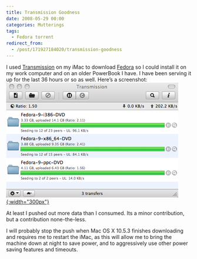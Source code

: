 ```yaml
---
title: Transmission Goodness
date: 2008-05-29 00:00
categories: Mutterings
tags:
  - Fedora torrent
redirect_from:
  - /post/171927184020/transmission-goodness
---
```

I used [Transmission](https://www.transmissionbt.com/) on my iMac to download [Fedora](https://www.fedoraproject.org/) so I could install it on my work computer and on an older PowerBook I have. I have been serving it up for the last 36 hours or so as well. Here&rsquo;s a screenshot: [![](/assets/2008-05-29-transmission.png){:width="300px"}](/assets/2008-05-29-transmission.png)

At least I pushed out more data than I consumed. Its a minor contribution, but  a contribution none-the-less.

I will probably stop the push when Mac OS X 10.5.3 finishes downloading and requires me to restart the iMac, as this will allow me to bring the machine down at night to save power, and to aggressively use other power saving features and timeouts.
